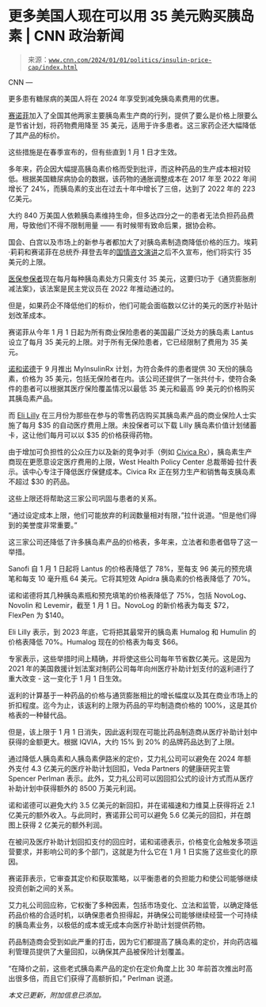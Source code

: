 <!--yml

分类：未分类

日期：2024-05-27 14:29:04

-->

# 更多美国人现在可以用 35 美元购买胰岛素 | CNN 政治新闻

> 来源：[`www.cnn.com/2024/01/01/politics/insulin-price-cap/index.html`](https://www.cnn.com/2024/01/01/politics/insulin-price-cap/index.html)

CNN —

更多患有糖尿病的美国人将在 2024 年享受到减免胰岛素费用的优惠。

[赛诺菲](https://www.cnn.com/2023/03/16/health/sanofi-insulin-price-reduction/index.html)加入了全国其他两家主要胰岛素生产商的行列，提供了要么是价格上限要么是节省计划，将药物费用降至 35 美元，适用于许多患者。这三家药企还大幅降低了其产品的标价。

这些措施是在春季宣布的，但有些直到 1 月 1 日才生效。

多年来，药企因大幅提高胰岛素价格而受到批评，而这种药品的生产成本相对较低。根据美国糖尿病协会的数据，该药物的通胀调整成本在 2017 年至 2022 年间增长了 24%，而胰岛素的支出在过去十年中增长了三倍，达到了 2022 年的 223 亿美元。

大约 840 万美国人依赖胰岛素维持生命，但多达四分之一的患者无法负担药品费用，导致他们不得不限制用量 —— 有时候带有致命后果，据协会称。

国会、白宫以及市场上的新参与者都加大了对胰岛素制造商降低价格的压力。埃莉·莉莉和赛诺菲在总统乔·拜登去年的[国情咨文演讲](https://www.cnn.com/interactive/2023/02/annotated-fact-checked-president-biden-sotu/)之后不久宣布，他们将实行 35 美元的上限。

[医保参保者](https://www.cnn.com/2023/01/09/politics/inflation-reduction-act-medicare-insulin-cap/index.html)现在每月每种胰岛素处方只需支付 35 美元，这要归功于《通货膨胀削减法案》，该法案是民主党议员在 2022 年推动通过的。

但是，如果药企不降低他们的标价，他们可能会面临数以亿计的美元的医疗补贴计划改革成本。

赛诺菲从今年 1 月 1 日起为所有商业保险患者的美国最广泛处方的胰岛素 Lantus 设立了每月 35 美元的上限。对于所有无保险患者，它已经限制了费用为 35 美元。

[诺和诺德](https://www.cnn.com/2023/03/14/health/novo-nordisk-insulin-prices/index.html)于 9 月推出 MyInsulinRx 计划，为符合条件的患者提供 30 天份的胰岛素，价格为 35 美元，包括无保险者在内。该公司还提供了一张共付卡，使符合条件的患者可以根据其医疗保险覆盖情况以最低 35 美元和最高 99 美元的价格购买其胰岛素产品。

而 [Eli Lilly](https://www.cnn.com/2023/03/01/health/eli-lilly-insulin-prices-diabetes/index.html) 在三月份为那些在参与的零售药店购买其胰岛素产品的商业保险人士实施了每月 $35 的自动医疗费用上限。未投保者可以下载 Lilly 胰岛素价值计划储蓄卡，这让他们每月可以以 $35 的价格获得药物。

由于增加可负担性的公众压力以及新的竞争对手（例如 [Civica Rx](https://www.cnn.com/2022/03/03/politics/civica-insulin-affordable-drug/index.html)），胰岛素生产商现在更愿意设定医疗费用的上限，West Health Policy Center 总裁蒂姆·拉什表示。该中心专注于降低医疗保健成本。Civica Rx 正在努力生产和销售每支胰岛素不超过 $30 的药品。

这些上限还将帮助这三家公司巩固与患者的关系。

“通过设定成本上限，他们可能放弃的利润数量相对有限，”拉什说道。“但是他们得到的美誉度非常重要。”

这三家公司还降低了许多胰岛素产品的价格表，多年来，立法者和患者倡导了这一举措。

Sanofi 自 1 月 1 日起将 Lantus 的价格表降低了 78%，至每支 96 美元的预充填笔和每支 10 毫升瓶 64 美元。它将其短效 Apidra 胰岛素的价格表降低了 70%。

诺和诺德将其几种胰岛素瓶和预充填笔的价格表降低了 75%，包括 NovoLog、Novolin 和 Levemir，截至 1 月 1 日。NovoLog 的新价格表为每支 $72，FlexPen 为 $140。

Eli Lilly 表示，到 2023 年底，它将把其最常开的胰岛素 Humalog 和 Humulin 的价格表降低 70%。Humalog 现在的价格表为每支 $66。

专家表示，这些举措时间上精确，并将使这些公司每年节省数亿美元。这是因为 2021 年的美国救援计划法案对制药公司每年向州医疗补助计划支付的返利进行了重大改变 - 这一变化于 1 月 1 日生效。

返利的计算基于一种药品的价格与通货膨胀相比的增长幅度以及其在商业市场上的折扣程度。迄今为止，该返利的上限为药品的平均制造商价格的 100%，这是其价格表的一种替代品。

但是，该上限于 1 月 1 日消失，因此返利现在可能比药品制造商从医疗补助计划中获得的金额更大。根据 IQVIA，大约 15% 到 20% 的品牌药品达到了上限。

通过降低人胰岛素和人胰岛素伊路米的定价，艾力礼公司可以避免在 2024 年额外支付 4.3 亿美元的医疗补助计划回扣，Veda Partners 的健康研究主管 Spencer Perlman 表示。此外，艾力礼公司可以因回扣公式的设计方式而从医疗补助计划中获得额外的 8500 万美元利润。

诺和诺德可以避免大约 3.5 亿美元的新回扣，并在诺福速和力维莫上获得将近 2.1 亿美元的额外收入。与此同时，赛诺菲公司可以避免 5.6 亿美元的回扣，并在朗图上获得 2 亿美元的额外利润。

在被问及医疗补助计划回扣支付的回应时，诺和诺德表示，价格变化会触发多项运营要求，并影响公司的多个部门，这就是为什么它在 1 月 1 日实施了这些变化的原因。

赛诺菲表示，它审查其定价和获取策略，以平衡患者的负担能力和使公司能够继续投资创新之间的关系。

艾力礼公司回应称，它权衡了多种因素，包括市场变化、立法和监管，以确定降低药品价格的合适时机，以确保患者负担得起，并确保公司能够继续经营一个可持续的胰岛素业务，以极低的成本或无成本向医疗补助计划提供药物。

药品制造商会受到如此严重的打击，因为它们都提高了胰岛素的定价，并向药店福利管理员提供了大量回扣，以确保其产品被保险计划覆盖。

“在降价之前，这些老式胰岛素产品的定价在定价角度上比 30 年前首次推出时高出很多倍，而且它们获得了高额折扣，” Perlman 说道。

*本文已更新，附加信息已添加。*
